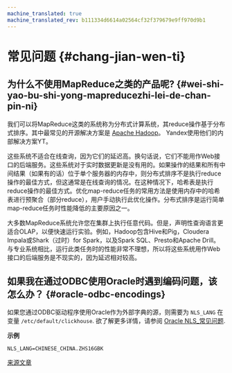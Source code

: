 ```yaml
---
machine_translated: true
machine_translated_rev: b111334d6614a02564cf32f379679e9ff970d9b1
---
```


# 常见问题 {#chang-jian-wen-ti}

## 为什么不使用MapReduce之类的产品呢? {#wei-shi-yao-bu-shi-yong-mapreducezhi-lei-de-chan-pin-ni}

我们可以将MapReduce这类的系统称为分布式计算系统，其reduce操作基于分布式排序。其中最常见的开源解决方案是 [Apache Hadoop](http://hadoop.apache.org)。 Yandex使用他们的内部解决方案YT。

这些系统不适合在线查询，因为它们的延迟高。换句话说，它们不能用作Web接口的后端服务。这些系统对于实时数据更新是没有用的。如果操作的结果和所有中间结果（如果有的话）位于单个服务器的内存中，则分布式排序不是执行reduce操作的最佳方式，但这通常是在线查询的情况。在这种情况下，哈希表是执行reduce操作的最佳方式。优化map-reduce任务的常用方法是使用内存中的哈希表进行预聚合（部分reduce），用户手动执行此优化操作。分布式排序是运行简单map-reduce任务时性能降低的主要原因之一。

大多数MapReduce系统允许您在集群上执行任意代码。但是，声明性查询语言更适合OLAP，以便快速运行实验。例如，Hadoop包含Hive和Pig，Cloudera Impala或Shark（过时）for Spark，以及Spark SQL、Presto和Apache Drill。与专业系统相比，运行此类任务时的性能非常不理想，所以将这些系统用作Web接口的后端服务是不现实的，因为延迟相对较高。

## 如果我在通过ODBC使用Oracle时遇到编码问题，该怎么办？ {#oracle-odbc-encodings}

如果您通过ODBC驱动程序使用Oracle作为外部字典的源，则需要为 `NLS_LANG` 在变量 `/etc/default/clickhouse`. 欲了解更多详情，请参阅 [Oracle NLS\_常见问题](https://www.oracle.com/technetwork/products/globalization/nls-lang-099431.html).

**示例**

    NLS_LANG=CHINESE_CHINA.ZHS16GBK

[来源文章](https://clickhouse.tech/docs/zh/faq/general/) <!--hide-->
